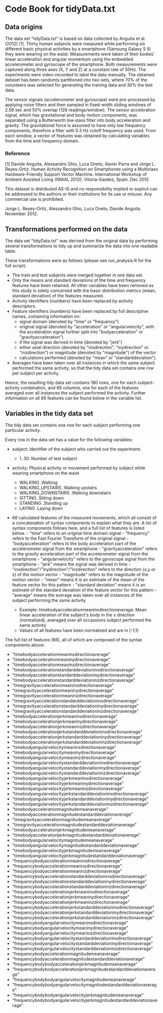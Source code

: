 # Code Book for tidyData.txt

## Data origins
The data set "tidyData.txt" is based on data collected by Anguita et al. (2012) [1]. Thirty human subjects were measured while performing six different basic physical activities by a smartphone (Samsung Galaxy S II) they were wearing on the waist. Measurements were taken of their bodies' linear acceleration and angular momentum using the embedded accelerometer and gyroscope of the smartphone. Both measurements were captured along three axes (X, Y and Z) at a constant rate of 50Hz. The experiments were video-recorded to label the data manually. The obtained dataset has been randomly partitioned into two sets, where 70% of the volunteers was selected for generating the training data and 30% the test data.

The sensor signals (accelerometer and gyroscope) were pre-processed by applying noise filters and then sampled in fixed-width sliding windows of 2.56 sec and 50% overlap (128 readings/window). The sensor acceleration signal, which has gravitational and body motion components, was separated using a Butterworth low-pass filter into body acceleration and gravity. The gravitational force is assumed to have only low frequency components, therefore a filter with 0.3 Hz cutoff frequency was used. From each window, a vector of features was obtained by calculating variables from the time and frequency domain.

### Reference
[1] Davide Anguita, Alessandro Ghio, Luca Oneto, Xavier Parra and Jorge L. Reyes-Ortiz. Human Activity Recognition on Smartphones using a Multiclass Hardware-Friendly Support Vector Machine. International Workshop of Ambient Assisted Living (IWAAL 2012). Vitoria-Gasteiz, Spain. Dec 2012

This dataset is distributed AS-IS and no responsibility implied or explicit can be addressed to the authors or their institutions for its use or misuse. Any commercial use is prohibited.

Jorge L. Reyes-Ortiz, Alessandro Ghio, Luca Oneto, Davide Anguita. November 2012.


## Transformations performed on the data

The data set "tidyData.txt" was derived from the original data by performing several transformations to tidy up and summarize the data into one readable table. 

These transformations were as follows (please see run_analysis.R for the full script):
* The train and test subjects were merged together in one data set.
* Only the means and standard deviations of the time and frequency features have been retained. All other variables have been removed as this study is solely concerned with the basic distribution metrics (mean, standard deviation) of the features measured.
* Activity identifiers (numbers) have been replaced by activity descriptors.
* Feature identifiers (numbers) have been replaced by full descriptive names, containing information on:
  * signal domain (denoted by "time" or "frequency")
  * original signal (denoted by "acceleration" or "angularvelocity", with the acceleration signal further split into "bodyacceleration" or "gravityacceleration")
  * if the signal was derived in time (denoted by "jerk")
  * either axial direction (denoted by "inxdirection", "inydirection" or "inzdirection") or magnitude (denoted by "magnitude") of the vector
  * calculations performed (denoted by "mean" or "standarddeviation").
* Averages have been taken over all instances in which the same subject performed the same activity, so that the tidy data set contains one row per subject per activity.

Hence, the resulting tidy data set contains 180 rows, one for each subject-activity combination, and 66 columns, one for each of the features averaged over all instances the subject performed the activity. Further information on all 66 features can be found below in the variable list.

## Variables in the tidy data set

The tidy data set contains one row for each subject performing one particular activity.

Every row in the data set has a value for the following variables:

* subject: Identifier of the subject who carried out the experiment.
    - 1..30. Number of test subject
        
* activity: Physical activity or movement performed by subject while wearing smartphone on the waist
    - WALKING .Walking
    - WALKING_UPSTAIRS  .Walking upstairs
    - WALKING_DOWNSTAIRS  .Walking downstairs
    - SITTING .Sitting down
    - STANDING  .Standing up
    - LAYING  .Laying down
        
* 66 calculated features of the measured movements, which all consist of a concatenation of syntax components to explain what they are. A list of syntax components follows here, and a full list of features is listed below.
       - "time" refers to an original time domain signal
       - "frequency" refers to the Fast Fourier Transform of the original signal
       - "bodyacceleration" refers to the body acceleration part of the accelerometer signal from the smartphone
       - "gravityacceleration" refers to the gravity acceleration part of the accelerometer signal from the smartphone
       - "angularvelocity" refers to the gyroscope signal from the smartphone
       - "jerk" means the signal was derived in time
       - "inxdirection"/"inydirection"/"inzdirection" refers to the direction (x,y or z) of the motion vector
       - "magnitude" refers to the magnitude of the motion vector
       - "mean" means it is an estimate of the mean of the feature vector for this pattern
       - "standard deviation" means it is an estimate of the standard deviation of the feature vector for this pattern
       - "average" means the average was taken over all instances of the subject performing the same activity
    * Example: timebodyaccelerationmeaninxdirectionaverage: Mean linear acceleration of the subject's body in the x direction (normalized), averaged over all occassions subject performed the same activity
    * Values of all features have been normalized and are in [-1,1]

The full list of features (66), all of which are composed of the syntax components above:

* "timebodyaccelerationmeaninxdirectionaverage"
* "timebodyaccelerationmeaninydirectionaverage"
* "timebodyaccelerationmeaninzdirectionaverage"
* "timebodyaccelerationstandarddeviationinxdirectionaverage"
* "timebodyaccelerationstandarddeviationinydirectionaverage"
* "timebodyaccelerationstandarddeviationinzdirectionaverage"
* "timegravityaccelerationmeaninxdirectionaverage"
* "timegravityaccelerationmeaninydirectionaverage"
* "timegravityaccelerationmeaninzdirectionaverage"
* "timegravityaccelerationstandarddeviationinxdirectionaverage"
* "timegravityaccelerationstandarddeviationinydirectionaverage"
* "timegravityaccelerationstandarddeviationinzdirectionaverage"
* "timebodyaccelerationjerkmeaninxdirectionaverage"
* "timebodyaccelerationjerkmeaninydirectionaverage"
* "timebodyaccelerationjerkmeaninzdirectionaverage"
* "timebodyaccelerationjerkstandarddeviationinxdirectionaverage"
* "timebodyaccelerationjerkstandarddeviationinydirectionaverage"
* "timebodyaccelerationjerkstandarddeviationinzdirectionaverage"
* "timebodyangularvelocitymeaninxdirectionaverage"
* "timebodyangularvelocitymeaninydirectionaverage"
* "timebodyangularvelocitymeaninzdirectionaverage"
* "timebodyangularvelocitystandarddeviationinxdirectionaverage"
* "timebodyangularvelocitystandarddeviationinydirectionaverage"
* "timebodyangularvelocitystandarddeviationinzdirectionaverage"
* "timebodyangularvelocityjerkmeaninxdirectionaverage"
* "timebodyangularvelocityjerkmeaninydirectionaverage"
* "timebodyangularvelocityjerkmeaninzdirectionaverage"
* "timebodyangularvelocityjerkstandarddeviationinxdirectionaverage"
* "timebodyangularvelocityjerkstandarddeviationinydirectionaverage"
* "timebodyangularvelocityjerkstandarddeviationinzdirectionaverage"
* "timebodyaccelerationmagnitudemeanaverage"
* "timebodyaccelerationmagnitudestandarddeviationaverage"
* "timegravityaccelerationmagnitudemeanaverage"
* "timegravityaccelerationmagnitudestandarddeviationaverage"
* "timebodyaccelerationjerkmagnitudemeanaverage"
* "timebodyaccelerationjerkmagnitudestandarddeviationaverage"
* "timebodyangularvelocitymagnitudemeanaverage"
* "timebodyangularvelocitymagnitudestandarddeviationaverage"
* "timebodyangularvelocityjerkmagnitudemeanaverage"
* "timebodyangularvelocityjerkmagnitudestandarddeviationaverage"
* "frequencybodyaccelerationmeaninxdirectionaverage"
* "frequencybodyaccelerationmeaninydirectionaverage"
* "frequencybodyaccelerationmeaninzdirectionaverage"
* "frequencybodyaccelerationstandarddeviationinxdirectionaverage"
* "frequencybodyaccelerationstandarddeviationinydirectionaverage"
* "frequencybodyaccelerationstandarddeviationinzdirectionaverage"
* "frequencybodyaccelerationjerkmeaninxdirectionaverage"
* "frequencybodyaccelerationjerkmeaninydirectionaverage"
* "frequencybodyaccelerationjerkmeaninzdirectionaverage"
* "frequencybodyaccelerationjerkstandarddeviationinxdirectionaverage"
* "frequencybodyaccelerationjerkstandarddeviationinydirectionaverage"
* "frequencybodyaccelerationjerkstandarddeviationinzdirectionaverage"
* "frequencybodyangularvelocitymeaninxdirectionaverage"
* "frequencybodyangularvelocitymeaninydirectionaverage"
* "frequencybodyangularvelocitymeaninzdirectionaverage"
* "frequencybodyangularvelocitystandarddeviationinxdirectionaverage"
* "frequencybodyangularvelocitystandarddeviationinydirectionaverage"
* "frequencybodyangularvelocitystandarddeviationinzdirectionaverage"
* "frequencybodyaccelerationmagnitudemeanaverage"
* "frequencybodyaccelerationmagnitudestandarddeviationaverage"
* "frequencybodybodyaccelerationjerkmagnitudemeanaverage"
* "frequencybodybodyaccelerationjerkmagnitudestandarddeviationaverage"
* "frequencybodybodyangularvelocitymagnitudemeanaverage"
* "frequencybodybodyangularvelocitymagnitudestandarddeviationaverage"
* "frequencybodybodyangularvelocityjerkmagnitudemeanaverage"
* "frequencybodybodyangularvelocityjerkmagnitudestandarddeviationaverage"
